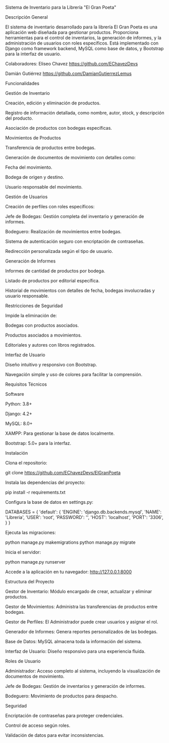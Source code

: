 Sistema de Inventario para la Librería "El Gran Poeta"

Descripción General

El sistema de inventario desarrollado para la librería El Gran Poeta es una aplicación web diseñada para gestionar productos. Proporciona herramientas para el control de inventarios, la generación de informes, y la administración de usuarios con roles específicos. Está implementado con Django como framework backend, MySQL como base de datos, y Bootstrap para la interfaz de usuario.

Colaboradores:
Eliseo Chavez
https://github.com/EChavezDevs

Damián Gutiérrez
https://github.com/DamianGutierrezLemus


Funcionalidades

Gestión de Inventario

Creación, edición y eliminación de productos.

Registro de información detallada, como nombre, autor, stock, y descripción del producto.

Asociación de productos con bodegas específicas.

Movimientos de Productos

Transferencia de productos entre bodegas.

Generación de documentos de movimiento con detalles como:

Fecha del movimiento.

Bodega de origen y destino.

Usuario responsable del movimiento.

Gestión de Usuarios

Creación de perfiles con roles específicos:

Jefe de Bodegas: Gestión completa del inventario y generación de informes.

Bodeguero: Realización de movimientos entre bodegas.

Sistema de autenticación seguro con encriptación de contraseñas.

Redirección personalizada según el tipo de usuario.

Generación de Informes

Informes de cantidad de productos por bodega.

Listado de productos por editorial específica.

Historial de movimientos con detalles de fecha, bodegas involucradas y usuario responsable.

Restricciones de Seguridad

Impide la eliminación de:

Bodegas con productos asociados.

Productos asociados a movimientos.

Editoriales y autores con libros registrados.

Interfaz de Usuario

Diseño intuitivo y responsivo con Bootstrap.

Navegación simple y uso de colores para facilitar la comprensión.

Requisitos Técnicos

Software

Python: 3.8+

Django: 4.2+

MySQL: 8.0+

XAMPP: Para gestionar la base de datos localmente.

Bootstrap: 5.0+ para la interfaz.

Instalación

Clona el repositorio:

git clone https://github.com/EChavezDevs/ElGranPoeta

Instala las dependencias del proyecto:

pip install -r requirements.txt

Configura la base de datos en settings.py:

DATABASES = {
    'default': {
        'ENGINE': 'django.db.backends.mysql',
        'NAME': 'Libreria',
        'USER': 'root',
        'PASSWORD': '',
        'HOST': 'localhost',
        'PORT': '3306',
    }
}

Ejecuta las migraciones:

python manage.py makemigrations
python manage.py migrate

Inicia el servidor:

python manage.py runserver

Accede a la aplicación en tu navegador:
http://127.0.0.1:8000

Estructura del Proyecto

Gestor de Inventario: Módulo encargado de crear, actualizar y eliminar productos.

Gestor de Movimientos: Administra las transferencias de productos entre bodegas.

Gestor de Perfiles: El Administrador puede crear usuarios y asignar el rol.

Generador de Informes: Genera reportes personalizados de las bodegas.

Base de Datos: MySQL almacena toda la información del sistema.

Interfaz de Usuario: Diseño responsivo para una experiencia fluida.

Roles de Usuario

Administrador: Acceso completo al sistema, incluyendo la visualización de documentos de movimiento.

Jefe de Bodegas: Gestión de inventarios y generación de informes.

Bodeguero: Movimiento de productos para despacho.

Seguridad

Encriptación de contraseñas para proteger credenciales.

Control de acceso según roles.

Validación de datos para evitar inconsistencias.

